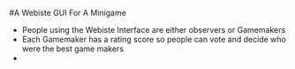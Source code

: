 #A Webiste GUI For A Minigame




- People using the Webiste Interface are either observers or Gamemakers
- Each Gamemaker has a rating score so people can vote and decide who were the best game makers
- 